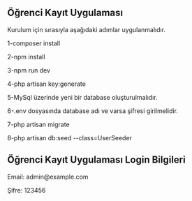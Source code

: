 ## Öğrenci Kayıt Uygulaması

<p>Kurulum için sırasıyla aşağıdaki adımlar uygulanmalıdır.</p>
<p>1-composer install</p>
<p>2-npm install</p>
<p>3-npm run dev</p>
<p>4-php artisan key:generate</p>
<p>5-MySql üzerinde yeni bir database oluşturulmalıdır.</p>
<p>6-.env dosyasında database adı ve varsa şifresi girilmelidir.</p>
<p>7-php artisan migrate</p>
<p>8-php artisan db:seed --class=UserSeeder</p>

## Öğrenci Kayıt Uygulaması Login Bilgileri

<p>Email: admin@example.com</p>
<p>Şifre: 123456</p>
